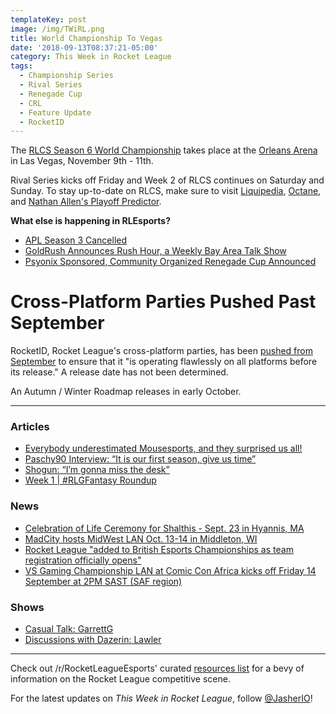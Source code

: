```yaml
---
templateKey: post
image: /img/TWiRL.png
title: World Championship To Vegas
date: '2018-09-13T08:37:21-05:00'
category: This Week in Rocket League
tags:
  - Championship Series
  - Rival Series
  - Renegade Cup
  - CRL
  - Feature Update
  - RocketID
---
```

The [RLCS Season 6 World Championship](https://www.rocketleagueesports.com/news/rlcs-season-6-world-championship-is-heading-to-vegas-/) takes place at the [Orleans Arena](https://www.orleansarena.com/) in Las Vegas, November 9th - 11th. 

Rival Series kicks off Friday and Week 2 of RLCS continues on Saturday and Sunday. To stay up-to-date on RLCS, make sure to visit [Liquipedia](https://liquipedia.net/rocketleague/Main_Page), [Octane](https://octane.gg/), and [Nathan Allen's Playoff Predictor](https://us.nallen.me/rlcs/).

**What else is happening in RLEsports?**

* [APL Season 3 Cancelled](http://www.twitlonger.com/show/n_1sqlfkj)
* [GoldRush Announces Rush Hour, a Weekly Bay Area Talk Show](https://twitter.com/goldrushgg/status/1039925673337413632)
* [Psyonix Sponsored, Community Organized Renegade Cup Announced](https://www.rocketleagueesports.com/news/introducing----the-rocket-league-renegade-cup/)

# Cross-Platform Parties Pushed Past September

RocketID, Rocket League's cross-platform parties, has been [pushed from September](https://www.rocketleague.com/news/progression-update-follow-up-rocketid/) to ensure that it "is operating flawlessly on all platforms before its release." A release date has not been determined.

An Autumn / Winter Roadmap releases in early October.

---

### Articles

* [Everybody underestimated Mousesports, and they surprised us all!](https://rocketeers.gg/mousesports-rlcs-debut-winning-against-vitality-and-fnatic/)
* [Paschy90 Interview: “It is our first season, give us time”](https://www.dailyesports.gg/rocket-league-paschy90-interview/)
* [Shogun: “I’m gonna miss the desk”](https://rocketeers.gg/interview-rlcs-caster-callum-shogun-keir/)
* [Week 1 | #RLGFantasy Roundup](https://www.reddit.com/r/RocketLeagueEsports/comments/9eqxu0/week_1_rlgfantasy_roundup/)

### News

* [Celebration of Life Ceremony for Shalthis - Sept. 23 in Hyannis, MA](https://www.reddit.com/r/RocketLeagueEsports/comments/9dcygf/shalthis_celebration_of_life_announcement/)
* [MadCity hosts MidWest LAN Oct. 13-14 in Middleton, WI](https://madcity.gg/events/mwl20-byoc-rocket-league-tournament/)
* [Rocket League "added to British Esports Championships as team registration officially opens"](https://www.reddit.com/r/RocketLeagueEsports/comments/9f0r8z/rocket_league_added_to_british_esports/?ref=share&ref_source=link)
* [VS Gaming Championship LAN at Comic Con Africa kicks off Friday 14 September at 2PM SAST (SAF region)](https://www.reddit.com/r/RocketLeagueEsports/comments/9f8hw4/vs_gaming_championship_lan_at_comic_con_africa/)

### Shows

* [Casual Talk: GarrettG](https://www.youtube.com/watch?v=ssIgk8AZ8EI)
* [Discussions with Dazerin: Lawler](https://www.youtube.com/watch?v=Fwp1lkfZDUs&feature=youtu.be)

---

Check out /r/RocketLeagueEsports' curated [resources list](https://www.reddit.com/r/RocketLeagueEsports/wiki/links) for a bevy of information on the Rocket League competitive scene.

For the latest updates on *This Week in Rocket League*, follow [@JasherIO](https://twitter.com/JasherIO)!
